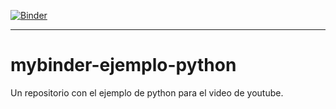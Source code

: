 [![Binder](https://mybinder.org/badge_logo.svg)](https://mybinder.org/v2/gh/tacos-de-datos/mybinder-ejemplo-python/master?urlpath=lab%2Ftree%2Ftextstat-batalla_de_los_gallos_MX2019.ipynb)
***
# mybinder-ejemplo-python
Un repositorio con el ejemplo de python para el video de youtube.
